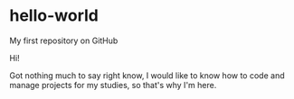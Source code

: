 # hello-world
My first repository on GitHub

Hi!

Got nothing much to say right know, I would like to know how to code and manage projects for my studies, so that's why I'm here.
